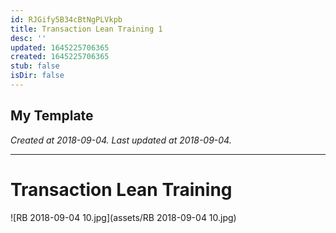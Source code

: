 ```yaml
---
id: RJGify5B34cBtNgPLVkpb
title: Transaction Lean Training 1
desc: ''
updated: 1645225706365
created: 1645225706365
stub: false
isDir: false
---
```

My Template
---

_Created at 2018-09-04._
_Last updated at 2018-09-04._




---

# Transaction Lean Training


![RB 2018-09-04 10.jpg](assets/RB 2018-09-04 10.jpg)

